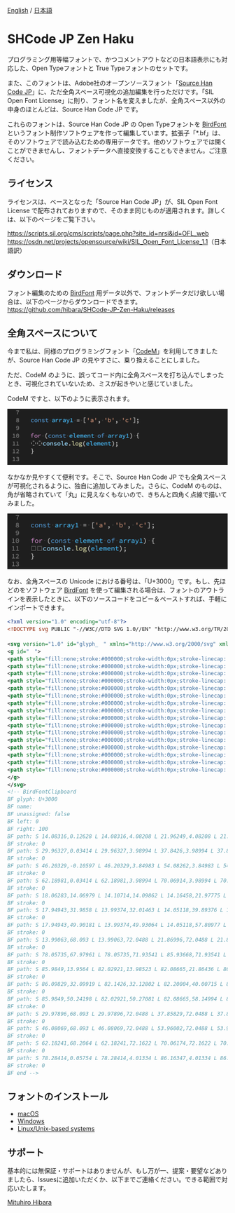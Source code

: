 [English](README.md) / [日本語](README-JP.md)

# SHCode JP Zen Haku

プログラミング用等幅フォントで、かつコメントアウトなどの日本語表示にも対応した、Open Typeフォントと True Typeフォントのセットです。

また、このフォントは、Adobe社のオープンソースフォント「[Source Han Code JP](https://github.com/adobe-fonts/source-han-code-jp)」に、ただ全角スペース可視化の追加編集を行っただけです。「SIL Open Font License」に則り、フォント名を変えましたが、全角スペース以外の中身のほとんどは、Source Han Code JP です。

これらのフォントは、Source Han Code JP の Open Typeフォントを [BirdFont](https://birdfont.org/) というフォント制作ソフトウェアを作って編集しています。拡張子「*.bf」は、そのソフトウェアで読み込むための専用データです。他のソフトウェアでは開くことができませんし、フォントデータへ直接変換することもできません。ご注意ください。

## ライセンス

ライセンスは、ベースとなった「Source Han Code JP」が、SIL Open Font License で配布されておりますので、そのまま同じものが適用されます。詳しくは、以下のページをご覧下さい。

<https://scripts.sil.org/cms/scripts/page.php?site_id=nrsi&id=OFL_web>
<https://osdn.net/projects/opensource/wiki/SIL_Open_Font_License_1.1>（日本語訳）

## ダウンロード

フォント編集のための [BirdFont](https://birdfont.org/) 用データ以外で、フォントデータだけ欲しい場合は、以下のページからダウンロードできます。
<https://github.com/hibara/SHCode-JP-Zen-Haku/releases>

## 全角スペースについて

今まで私は、同様のプログラミングフォント「[CodeM](https://github.com/MasayukiFukada/CodeMFont)」を利用してきましたが、Source Han Code JP の見やすさに、乗り換えることにしました。

ただ、CodeM のように、誤ってコード内に全角スペースを打ち込んでしまったとき、可視化されていないため、ミスが起きやいと感じていました。

CodeM ですと、以下のように表示されます。

![alt text](https://raw.githubusercontent.com/hibara/SHCode-JP-Zen-Haku/master/image/CodeM-full-width-space.png)

なかなか見やすくて便利です。そこで、Source Han Code JP でも全角スペースが可視化されるように、独自に追加してみました。さらに、CodeM のものは、角が省略されていて「丸」に見えなくもないので、きちんと四角く点線で描いてみました。

![alt text](https://raw.githubusercontent.com/hibara/SHCode-JP-Zen-Haku/master/image/SHCodeJPZenHaku-full-width-space.png)

なお、全角スペースの Unicode における番号は、「U+3000」です。もし、先ほどのをソフトウェア [BirdFont](https://birdfont.org/) を使って編集される場合は、フォントのアウトラインを表示したときに、以下のソースコードをコピー＆ペーストすれば、手軽にインポートできます。

```xml
<?xml version="1.0" encoding="utf-8"?>
<!DOCTYPE svg PUBLIC "-//W3C//DTD SVG 1.0//EN" "http://www.w3.org/TR/2001/REC-SVG-20010904/DTD/svg10.dtd">

<svg version="1.0" id="glyph_　" xmlns="http://www.w3.org/2000/svg" xmlns:xlink="http://www.w3.org/1999/xlink" x="0px" y="0px" width="100px" height="98.099999999999994px">
<g id="　">
<path style="fill:none;stroke:#000000;stroke-width:0px;stroke-linecap: butt;stroke-linejoin: miter;" d="M14.08316 113.17372 C14.08316 112.18477 14.08316 110.20687 14.08316 109.21792 C16.05299 109.21792 19.99266 109.21792 21.96249 109.21792 C21.96249 110.20687 21.96249 112.18477 21.96249 113.17372 C19.99266 113.17372 16.05299 113.17372 14.08316 113.17372 z" id="path_　_0" />
<path style="fill:none;stroke:#000000;stroke-width:0px;stroke-linecap: butt;stroke-linejoin: miter;" d="M29.96327 113.26586 C29.96327 112.27691 29.96327 110.29901 29.96327 109.31006 C31.9331 109.31006 35.87277 109.31006 37.8426 109.31006 C37.8426 110.29901 37.8426 112.27691 37.8426 113.26586 C35.87277 113.26586 31.9331 113.26586 29.96327 113.26586 z" id="path_　_1" />
<path style="fill:none;stroke:#000000;stroke-width:0px;stroke-linecap: butt;stroke-linejoin: miter;" d="M46.20329 113.40597 C46.20329 112.41702 46.20329 110.43912 46.20329 109.45017 C48.17312 109.45017 52.11279 109.45017 54.08262 109.45017 C54.08262 110.43912 54.08262 112.41702 54.08262 113.40597 C52.11279 113.40597 48.17312 113.40597 46.20329 113.40597 z" id="path_　_2" />
<path style="fill:none;stroke:#000000;stroke-width:0px;stroke-linecap: butt;stroke-linejoin: miter;" d="M62.18981 113.26586 C62.18981 112.27691 62.18981 110.29901 62.18981 109.31006 C64.15964 109.31006 68.09931 109.31006 70.06914 109.31006 C70.06914 110.29901 70.06914 112.27691 70.06914 113.26586 C68.09931 113.26586 64.15964 113.26586 62.18981 113.26586 z" id="path_　_3" />
<path style="fill:none;stroke:#000000;stroke-width:0px;stroke-linecap: butt;stroke-linejoin: miter;" d="M18.06283 99.23021 C17.07391 99.223 15.09606 99.20859 14.10714 99.20138 C14.1215 97.2316 14.15022 93.29203 14.16458 91.32225 C15.1535 91.32946 17.13135 91.34388 18.12028 91.35109 Q18.10591 93.32087 18.12208 94.48493 Q18.13826 95.64899 18.06283 99.23021 z" id="path_　_4" />
<path style="fill:none;stroke:#000000;stroke-width:0px;stroke-linecap: butt;stroke-linejoin: miter;" d="M17.94943 81.3142 C16.96051 81.30699 14.98266 81.29258 13.99374 81.28537 C14.0081 79.31559 14.03682 75.37602 14.05118 73.40624 C15.04011 73.41345 17.01796 73.42787 18.00688 73.43508 Q17.99251 75.40486 18.00869 76.56892 Q18.02486 77.73298 17.94943 81.3142 z" id="path_　_5" />
<path style="fill:none;stroke:#000000;stroke-width:0px;stroke-linecap: butt;stroke-linejoin: miter;" d="M17.94943 63.39819 C16.96051 63.39098 14.98266 63.37657 13.99374 63.36936 C14.0081 61.39958 14.03682 57.46001 14.05118 55.49023 C15.04011 55.49744 17.01796 55.51186 18.00688 55.51907 Q17.99251 57.48885 18.00869 58.65291 Q18.02486 59.81697 17.94943 63.39819 z" id="path_　_6" />
<path style="fill:none;stroke:#000000;stroke-width:0px;stroke-linecap: butt;stroke-linejoin: miter;" d="M13.99063 45.207 C13.99063 44.21805 13.99063 42.24015 13.99063 41.2512 C15.96046 41.2512 19.90013 41.2512 21.86996 41.2512 C21.86996 42.24015 21.86996 44.21805 21.86996 45.207 C19.90013 45.207 15.96046 45.207 13.99063 45.207 z" id="path_　_7" />
<path style="fill:none;stroke:#000000;stroke-width:0px;stroke-linecap: butt;stroke-linejoin: miter;" d="M78.05735 45.32039 C78.05735 44.33144 78.05735 42.35354 78.05735 41.36459 C80.02718 41.36459 83.96685 41.36459 85.93668 41.36459 C85.93668 42.35354 85.93668 44.33144 85.93668 45.32039 C83.96685 45.32039 80.02718 45.32039 78.05735 45.32039 z" id="path_　_8" />
<path style="fill:none;stroke:#000000;stroke-width:0px;stroke-linecap: butt;stroke-linejoin: miter;" d="M85.9849 99.3436 C84.99598 99.33639 83.01813 99.32198 82.02921 99.31477 C82.04357 97.34499 82.07229 93.40542 82.08665 91.43564 C83.07557 91.44285 85.05343 91.45727 86.04235 91.46448 Q86.02798 93.43426 86.04416 94.59832 Q86.06033 95.76238 85.9849 99.3436 z" id="path_　_9" />
<path style="fill:none;stroke:#000000;stroke-width:0px;stroke-linecap: butt;stroke-linejoin: miter;" d="M86.09829 81.20081 C85.10937 81.1936 83.13152 81.17919 82.1426 81.17198 C82.15696 79.2022 82.18568 75.26263 82.20004 73.29285 C83.18897 73.30006 85.16682 73.31448 86.15574 73.32169 Q86.14137 75.29147 86.15755 76.45553 Q86.17372 77.61959 86.09829 81.20081 z" id="path_　_10" />
<path style="fill:none;stroke:#000000;stroke-width:0px;stroke-linecap: butt;stroke-linejoin: miter;" d="M85.9849 63.05802 C84.99598 63.05081 83.01813 63.0364 82.02921 63.02919 C82.04357 61.05941 82.07229 57.11984 82.08665 55.15006 C83.07557 55.15727 85.05343 55.17169 86.04235 55.1789 Q86.02798 57.14868 86.04416 58.31274 Q86.06033 59.4768 85.9849 63.05802 z" id="path_　_11" />
<path style="fill:none;stroke:#000000;stroke-width:0px;stroke-linecap: butt;stroke-linejoin: miter;" d="M29.97896 45.207 C29.97896 44.21805 29.97896 42.24015 29.97896 41.2512 C31.94879 41.2512 35.88846 41.2512 37.85829 41.2512 C37.85829 42.24015 37.85829 44.21805 37.85829 45.207 C35.88846 45.207 31.94879 45.207 29.97896 45.207 z" id="path_　_12" />
<path style="fill:none;stroke:#000000;stroke-width:0px;stroke-linecap: butt;stroke-linejoin: miter;" d="M46.08069 45.207 C46.08069 44.21805 46.08069 42.24015 46.08069 41.2512 C48.05052 41.2512 51.99019 41.2512 53.96002 41.2512 C53.96002 42.24015 53.96002 44.21805 53.96002 45.207 C51.99019 45.207 48.05052 45.207 46.08069 45.207 z" id="path_　_13" />
<path style="fill:none;stroke:#000000;stroke-width:0px;stroke-linecap: butt;stroke-linejoin: miter;" d="M62.18241 45.0936 C62.18241 44.10465 62.18241 42.12675 62.18241 41.1378 C64.15224 41.1378 68.09191 41.1378 70.06174 41.1378 C70.06174 42.12675 70.06174 44.10465 70.06174 45.0936 C68.09191 45.0936 64.15224 45.0936 62.18241 45.0936 z" id="path_　_14" />
<path style="fill:none;stroke:#000000;stroke-width:0px;stroke-linecap: butt;stroke-linejoin: miter;" d="M78.28414 113.24246 C78.28414 112.25351 78.28414 110.27561 78.28414 109.28666 C80.25397 109.28666 84.19364 109.28666 86.16347 109.28666 C86.16347 110.27561 86.16347 112.25351 86.16347 113.24246 C84.19364 113.24246 80.25397 113.24246 78.28414 113.24246 z" id="path_　_15" />
</g>
</svg>
<!-- BirdFontClipboard
BF glyph: U+3000
BF name: 　
BF unassigned: false
BF left: 0
BF right: 100
BF path: S 14.08316,0.12628 L 14.08316,4.08208 L 21.96249,4.08208 L 21.96249,0.12628 L 14.08316,0.12628
BF stroke: 0
BF path: S 29.96327,0.03414 L 29.96327,3.98994 L 37.8426,3.98994 L 37.8426,0.03414 L 29.96327,0.03414
BF stroke: 0
BF path: S 46.20329,-0.10597 L 46.20329,3.84983 L 54.08262,3.84983 L 54.08262,-0.10597 L 46.20329,-0.10597
BF stroke: 0
BF path: S 62.18981,0.03414 L 62.18981,3.98994 L 70.06914,3.98994 L 70.06914,0.03414 L 62.18981,0.03414
BF stroke: 0
BF path: S 18.06283,14.06979 L 14.10714,14.09862 L 14.16458,21.97775 L 18.12028,21.94891 D 18.10591,19.97913 18.13826,17.65101 18.06283,14.06979
BF stroke: 0
BF path: S 17.94943,31.9858 L 13.99374,32.01463 L 14.05118,39.89376 L 18.00688,39.86492 D 17.99251,37.89514 18.02486,35.56702 17.94943,31.9858
BF stroke: 0
BF path: S 17.94943,49.90181 L 13.99374,49.93064 L 14.05118,57.80977 L 18.00688,57.78093 D 17.99251,55.81115 18.02486,53.48303 17.94943,49.90181
BF stroke: 0
BF path: S 13.99063,68.093 L 13.99063,72.0488 L 21.86996,72.0488 L 21.86996,68.093 L 13.99063,68.093
BF stroke: 0
BF path: S 78.05735,67.97961 L 78.05735,71.93541 L 85.93668,71.93541 L 85.93668,67.97961 L 78.05735,67.97961
BF stroke: 0
BF path: S 85.9849,13.9564 L 82.02921,13.98523 L 82.08665,21.86436 L 86.04235,21.83552 D 86.02798,19.86574 86.06033,17.53762 85.9849,13.9564
BF stroke: 0
BF path: S 86.09829,32.09919 L 82.1426,32.12802 L 82.20004,40.00715 L 86.15574,39.97831 D 86.14137,38.00853 86.17372,35.68041 86.09829,32.09919
BF stroke: 0
BF path: S 85.9849,50.24198 L 82.02921,50.27081 L 82.08665,58.14994 L 86.04235,58.1211 D 86.02798,56.15132 86.06033,53.8232 85.9849,50.24198
BF stroke: 0
BF path: S 29.97896,68.093 L 29.97896,72.0488 L 37.85829,72.0488 L 37.85829,68.093 L 29.97896,68.093
BF stroke: 0
BF path: S 46.08069,68.093 L 46.08069,72.0488 L 53.96002,72.0488 L 53.96002,68.093 L 46.08069,68.093
BF stroke: 0
BF path: S 62.18241,68.2064 L 62.18241,72.1622 L 70.06174,72.1622 L 70.06174,68.2064 L 62.18241,68.2064
BF stroke: 0
BF path: S 78.28414,0.05754 L 78.28414,4.01334 L 86.16347,4.01334 L 86.16347,0.05754 L 78.28414,0.05754
BF stroke: 0
BF end -->
```

## フォントのインストール

* [macOS](http://support.apple.com/kb/HT2509)
* [Windows](http://windows.microsoft.com/en-us/windows-vista/install-or-uninstall-fonts)
* [Linux/Unix-based systems](https://github.com/adobe-fonts/source-code-pro/issues/17#issuecomment-8967116)

## サポート

基本的には無保証・サポートはありませんが、もし万が一、提案・要望などありましたら、Issuesに追加いただくか、以下までご連絡ください。できる範囲で対応いたします。

[Mituhiro Hibara](mailto:m@hibara.org)
